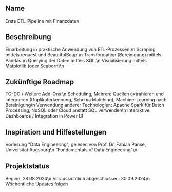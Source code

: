 
## Name
Erste ETL-Pipeline mit Finanzdaten

## Beschreibung
Einarbeitung in praktische Anwendung von ETL-Prozessen.\n
Scraping mittels request und BeautifulSoup.\n
Transformation (Bereinigung) mittels Pandas.\n
Querying der Daten mittels SQL.\n
Visualisierung mittels Matplotlib (oder Seaborn)\n

## Zukünftige Roadmap
TO-DO / Weitere Add-Ons:\n
Scheduling, Mehrere Quellen extrahieren und integrieren (Duplikaterkennung, Schema Matching), Machine-Learning nach Bereinigung\n
Verwendung anderer Technologien: Apache Spark für Batch Processing, NoSQL oder Cloud anstatt SQL verwenden\n
Interaktive Dashboards / Integration in Power BI

## Inspiration und Hilfestellungen
Vorlesung "Data Engineering", gelesen von Prof. Dr. Fabian Panse, Universität Augsburg\n
"Fundamentals of Data Engineering"\n

## Projektstatus
Beginn: 28.08.2024\n
Voraussichtlich abgeschlossen: 30.09.2024\n
Wöchentliche Updates folgen
